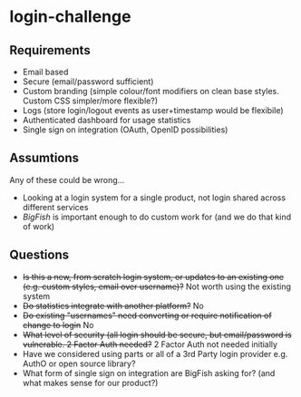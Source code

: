 # login-challenge

## Requirements

* Email based
* Secure (email/password sufficient)
* Custom branding (simple colour/font modifiers on clean base styles. Custom CSS simpler/more flexible?)
* Logs (store login/logout events as user+timestamp would be flexibile)
* Authenticated dashboard for usage statistics
* Single sign on integration (OAuth, OpenID possibilities)

## Assumtions

Any of these could be wrong...

* Looking at a login system for a single product, not login shared across different services
* *BigFish* is important enough to do custom work for (and we do that kind of work)

## Questions

* ~~Is this a new, from scratch login system, or updates to an existing one (e.g. custom styles, email over username)?~~ Not worth using the existing system
* ~~Do statistics integrate with another platform?~~ No
* ~~Do existing "usernames" need converting or require notification of change to login~~ No
* ~~What level of security (all login should be secure, but email/password is vulnerable. 2 Factor Auth needed?~~ 2 Factor Auth not needed initially
* Have we considered using parts or all of a 3rd Party login provider e.g. AuthO or open source library?
* What form of single sign on integration are BigFish asking for? (and what makes sense for our product?)
